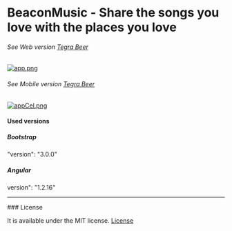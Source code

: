 # BeaconMusic - Share the songs you love with the places you love

###### See Web version [Tegra Beer](https://beacon-music-pub.herokuapp.com/player/)

[![app.png](https://s12.postimg.org/ajukz7nwt/app.png)](https://postimg.org/image/szf1wm215/)

###### See Mobile version [Tegra Beer](https://beacon-music-pub.herokuapp.com/)

[![appCel.png](https://s21.postimg.org/k7xgvn447/app_Cel.png)](https://postimg.org/image/v7io78uj7/)

#### Used versions

##### Bootstrap 
"version": "3.0.0"

##### Angular
version": "1.2.16" 
<hr>
### License

It is available under the MIT license.
[License](https://opensource.org/licenses/mit-license.php)


